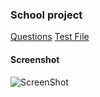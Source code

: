 ### School project

[Questions](https://github.com/KSWorm93/seleniumTest/blob/master/Questions.txt)
[Test File](https://github.com/KSWorm93/seleniumTest/blob/master/SeleniumExercise/src/test/java/testfiles/TestScenario.java)

#### Screenshot
![ScreenShot](https://github.com/KSWorm93/seleniumTest/blob/master/results.png)

